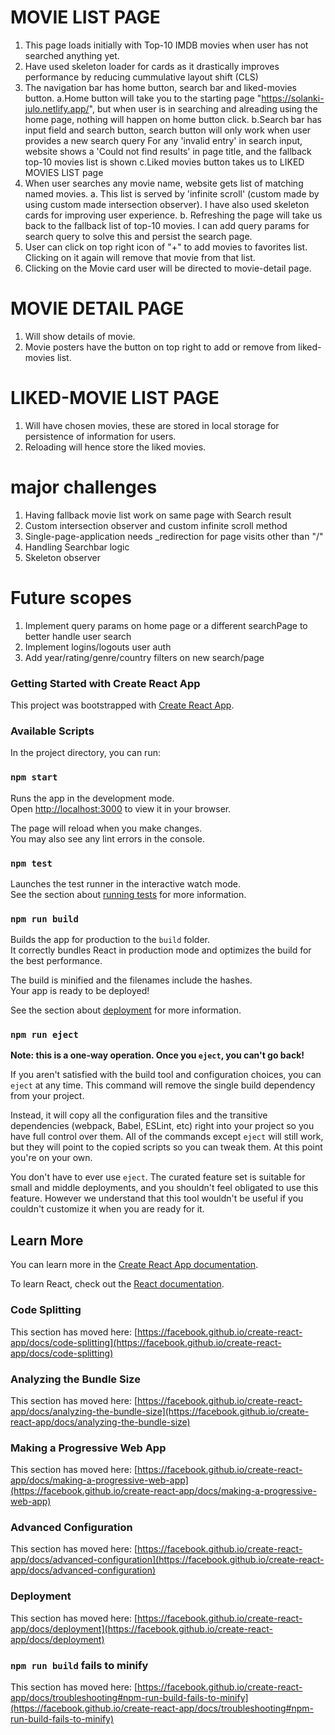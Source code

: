 # MOVIE LIST PAGE
1. This page loads initially with Top-10 IMDB movies when user has not searched anything yet.
2. Have used skeleton loader for cards as it drastically improves performance by reducing cummulative layout shift (CLS)
3. The navigation bar has home button, search bar and liked-movies button.
    a.Home button will take you to the  starting page "https://solanki-julo.netlify.app/",
        but when user is in searching and alreading using the home page, nothing will happen on home button click.
    b.Search bar has input field and search button, search button will only work when user provides a new search query
        For any 'invalid entry' in search input, website shows a 'Could not find results' in page title, and the fallback top-10
        movies list is shown
    c.Liked movies button takes us to LIKED MOVIES LIST page
4. When user searches any movie name, website gets list of matching named movies. 
    a. This list is served by 'infinite scroll' (custom made by using custom made intersection observer). I have also used skeleton cards
        for improving user experience.
    b. Refreshing the page will take us back to the fallback list of top-10 movies. I can add query params for 
        search query to solve this and persist the search page.
5. User can click on top right icon of "+" to add movies to favorites list. Clicking on it again will remove that movie from that list.
6. Clicking on the Movie card user will be directed to movie-detail page.

# MOVIE DETAIL PAGE
1. Will show details of movie.
2. Movie posters have the button on top right to add or remove from liked-movies list.

# LIKED-MOVIE LIST PAGE
1. Will have chosen movies, these are stored in local storage for persistence of information for users.
2. Reloading will hence store the liked movies.

# major challenges 
1. Having fallback movie list work on same page with Search result  
2. Custom intersection observer and custom infinite scroll method
3. Single-page-application needs _redirection for page visits other than "/"
4. Handling Searchbar logic 
5. Skeleton observer

# Future scopes
1. Implement query params on home page or a different searchPage to better handle user search
2. Implement logins/logouts user auth
3. Add year/rating/genre/country filters on new search/page


### Getting Started with Create React App

This project was bootstrapped with [Create React App](https://github.com/facebook/create-react-app).

### Available Scripts

In the project directory, you can run:

### `npm start`

Runs the app in the development mode.\
Open [http://localhost:3000](http://localhost:3000) to view it in your browser.

The page will reload when you make changes.\
You may also see any lint errors in the console.

### `npm test`

Launches the test runner in the interactive watch mode.\
See the section about [running tests](https://facebook.github.io/create-react-app/docs/running-tests) for more information.

### `npm run build`

Builds the app for production to the `build` folder.\
It correctly bundles React in production mode and optimizes the build for the best performance.

The build is minified and the filenames include the hashes.\
Your app is ready to be deployed!

See the section about [deployment](https://facebook.github.io/create-react-app/docs/deployment) for more information.

### `npm run eject`

**Note: this is a one-way operation. Once you `eject`, you can't go back!**

If you aren't satisfied with the build tool and configuration choices, you can `eject` at any time. This command will remove the single build dependency from your project.

Instead, it will copy all the configuration files and the transitive dependencies (webpack, Babel, ESLint, etc) right into your project so you have full control over them. All of the commands except `eject` will still work, but they will point to the copied scripts so you can tweak them. At this point you're on your own.

You don't have to ever use `eject`. The curated feature set is suitable for small and middle deployments, and you shouldn't feel obligated to use this feature. However we understand that this tool wouldn't be useful if you couldn't customize it when you are ready for it.

## Learn More

You can learn more in the [Create React App documentation](https://facebook.github.io/create-react-app/docs/getting-started).

To learn React, check out the [React documentation](https://reactjs.org/).

### Code Splitting

This section has moved here: [https://facebook.github.io/create-react-app/docs/code-splitting](https://facebook.github.io/create-react-app/docs/code-splitting)

### Analyzing the Bundle Size

This section has moved here: [https://facebook.github.io/create-react-app/docs/analyzing-the-bundle-size](https://facebook.github.io/create-react-app/docs/analyzing-the-bundle-size)

### Making a Progressive Web App

This section has moved here: [https://facebook.github.io/create-react-app/docs/making-a-progressive-web-app](https://facebook.github.io/create-react-app/docs/making-a-progressive-web-app)

### Advanced Configuration

This section has moved here: [https://facebook.github.io/create-react-app/docs/advanced-configuration](https://facebook.github.io/create-react-app/docs/advanced-configuration)

### Deployment

This section has moved here: [https://facebook.github.io/create-react-app/docs/deployment](https://facebook.github.io/create-react-app/docs/deployment)

### `npm run build` fails to minify

This section has moved here: [https://facebook.github.io/create-react-app/docs/troubleshooting#npm-run-build-fails-to-minify](https://facebook.github.io/create-react-app/docs/troubleshooting#npm-run-build-fails-to-minify)
